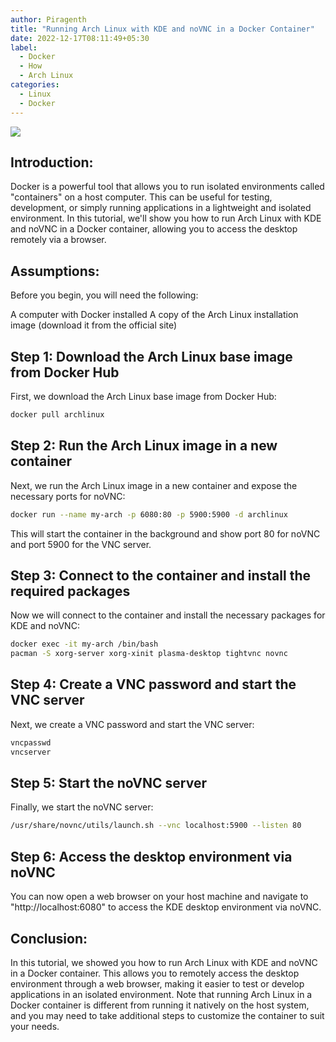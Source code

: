 ```yaml
---
author: Piragenth
title: "Running Arch Linux with KDE and noVNC in a Docker Container"
date: 2022-12-17T08:11:49+05:30
label:
  - Docker
  - How
  - Arch Linux
categories:
  - Linux
  - Docker
---
```


![](https://itsfoss.com/wp-content/uploads/2020/05/install-kde-arch-linux.png)

## Introduction:

Docker is a powerful tool that allows you to run isolated environments called "containers" on a host computer. This can be useful for testing, development, or simply running applications in a lightweight and isolated environment. In this tutorial, we'll show you how to run Arch Linux with KDE and noVNC in a Docker container, allowing you to access the desktop remotely via a browser.

## Assumptions:

Before you begin, you will need the following:

A computer with Docker installed
A copy of the Arch Linux installation image (download it from the official site)
## Step 1: Download the Arch Linux base image from Docker Hub

First, we download the Arch Linux base image from Docker Hub:

``` bash
docker pull archlinux
```
## Step 2: Run the Arch Linux image in a new container

Next, we run the Arch Linux image in a new container and expose the necessary ports for noVNC:

``` bash
docker run --name my-arch -p 6080:80 -p 5900:5900 -d archlinux
```
This will start the container in the background and show port 80 for noVNC and port 5900 for the VNC server.

## Step 3: Connect to the container and install the required packages

Now we will connect to the container and install the necessary packages for KDE and noVNC:

``` bash
docker exec -it my-arch /bin/bash
pacman -S xorg-server xorg-xinit plasma-desktop tightvnc novnc
```
## Step 4: Create a VNC password and start the VNC server

Next, we create a VNC password and start the VNC server:

``` bash
vncpasswd
vncserver
```
## Step 5: Start the noVNC server

Finally, we start the noVNC server:

``` bash
/usr/share/novnc/utils/launch.sh --vnc localhost:5900 --listen 80
```

## Step 6: Access the desktop environment via noVNC

You can now open a web browser on your host machine and navigate to "http://localhost:6080" to access the KDE desktop environment via noVNC.

## Conclusion:

In this tutorial, we showed you how to run Arch Linux with KDE and noVNC in a Docker container. This allows you to remotely access the desktop environment through a web browser, making it easier to test or develop applications in an isolated environment. Note that running Arch Linux in a Docker container is different from running it natively on the host system, and you may need to take additional steps to customize the container to suit your needs.